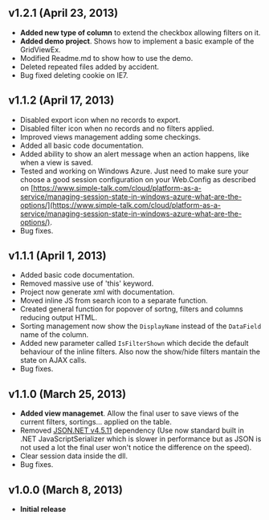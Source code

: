 ## v1.2.1 (April 23, 2013)
- **Added new type of column** to extend the checkbox allowing filters on it.
- **Added demo project**. Shows how to implement a basic example of the GridViewEx.
- Modified Readme.md to show how to use the demo.
- Deleted repeated files added by accident.
- Bug fixed deleting cookie on IE7.

## v1.1.2 (April 17, 2013)
- Disabled export icon when no records to export.
- Disabled filter icon when no records and no filters applied.
- Improved views management adding some checkings.
- Added all basic code documentation.
- Added ability to show an alert message when an action happens, like when a view is saved.
- Tested and working on Windows Azure. Just need to make sure your choose a good session configuration on your Web.Config as described on [https://www.simple-talk.com/cloud/platform-as-a-service/managing-session-state-in-windows-azure-what-are-the-options/](https://www.simple-talk.com/cloud/platform-as-a-service/managing-session-state-in-windows-azure-what-are-the-options/).
- Bug fixes.

## v1.1.1 (April 1, 2013)
- Added basic code documentation.
- Removed massive use of 'this' keyword.
- Project now generate xml with documentation.
- Moved inline JS from search icon to a separate function.
- Created general function for popover of sortng, filters and columns reducing output HTML.
- Sorting management now show the `DisplayName` instead of the `DataField` name of the column.
- Added new parameter called `IsFilterShown` which decide the default behaviour of the inline filters. Also now the show/hide filters mantain the state on AJAX calls.
- Bug fixes.

## v1.1.0 (March 25, 2013)
- **Added view managemet**. Allow the final user to save views of the current filters, sortings... applied on the table.
- Removed [JSON.NET v4.5.11](http://json.codeplex.com/) dependency (Use now standard built in .NET JavaScriptSerializer which is slower in performance but as JSON is not used a lot the final user won't notice the difference on the speed).
- Clear session data inside the dll.
- Bug fixes.

## v1.0.0 (March 8, 2013)
- **Initial release**